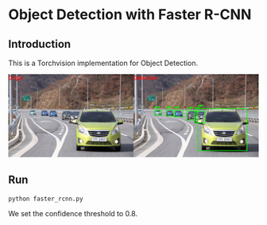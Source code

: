 # Object Detection with Faster R-CNN

## Introduction
This is a Torchvision implementation for Object Detection.

![image](https://github.com/byunghyun23/object-detection/blob/main/assets/fig1.PNG)

## Run
```
python faster_rcnn.py
```
We set the confidence threshold to 0.8.
